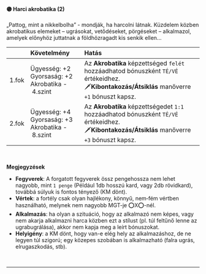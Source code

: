 #### 🟣 Harci akrobatika (2)

„Pattog, mint a nikkelbolha” - mondják, ha harcolni látnak. Küzdelem közben akrobatikus elemeket – ugrásokat, vetődéseket, pörgéseket – alkalmazol, amelyek előnyhöz juttatnak a földhözragadt kis senkik ellen...

| |  Követelmény | Hatás  |
| :----------- | :----------- | :----------- |
| 1.fok | Ügyesség:&nbsp;+2<br />Gyorsaság:&nbsp;+2<br />Akrobatika&nbsp;-&nbsp;4.szint | Az **Akrobatika** képzettséged `felét` hozzáadhatod bónuszként `TÉ/VÉ` értékeidhez.<br />🗡️**Kibontakozás/Átsiklás** manőverre `+1` bónuszt kapsz. |
| 2.fok | Ügyesség:&nbsp;+4<br />Gyorsaság:&nbsp;+3<br />Akrobatika&nbsp;-&nbsp;8.szint | Az **Akrobatika** képzettségedet `1:1` hozzáadhatod bónuszként `TÉ/VÉ` értékeidhez.<br />🗡️**Kibontakozás/Átsiklás** manőverre `+3` bónuszt kapsz. |

<br />

**Megjegyzések**

- **Fegyverek**: A forgatott fegyverek össz pengehossza nem lehet nagyobb, mint `1 penge` (Például 1db hosszú kard, vagy 2db rövidkard), továbbá súlyuk is fontos tényező (KM dönt).
- **Vértek**: a fortély csak olyan hajlékony, könnyű, nem‑fém vértben használható, melynek nem nagyobb MGT-je ⭕X⭕-nél.
- **Alkalmazás**:  ha olyan a szituáció, hogy az alkalmazó nem képes, vagy nem akarja alkalmazni harca közben ezt a stílust (pl. túl feltűnő lenne az ugrabugrálása), akkor nem kapja meg a leírt bónuszokat.
- **Helyigény**: a KM dönt, hogy van-e elég hely az alkalmazáshoz, de ne legyen túl szigorú; egy közepes szobában is alkalmazható (falra ugrás, elrugaszkodás, stb).

<br />

---
